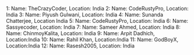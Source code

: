 1: Name: TheCrazyCoder, Location: India
2: Name: CodeRustyPro, Location: India
3: Name: Piyush Gulwani, Location: India
4: Name: Sunanda Chatterjee, Location India
5: Name: CodeRustyPro, Location: India
6: Name: Sassyecoder, Location: India
7: Name: Sameer Ahmed, Location: India
8: Name: ChinmoyKalita, Location: India
9: Name: Arpit Dadhich, Location:India
10: Name: Rahil Khan, Location:India
11: Name: GodBoyX, Location:India
12: Name: Rasesh2005, Location: India
